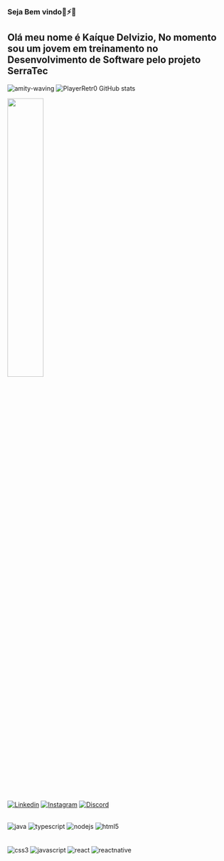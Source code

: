 ### Seja Bem vindo👾⚡👾
## Olá meu nome é Kaíque Delvizio, No momento sou um jovem em treinamento no Desenvolvimento de Software pelo projeto SerraTec
![amity-waving](https://user-images.githubusercontent.com/127156120/225161424-28cad6f9-1bd1-4063-839b-4429407a5253.gif)
![PlayerRetr0 GitHub stats](https://github-readme-stats.vercel.app/api?username=PlayerRetr0&show_icons=true&theme=highcontrast)
<div><img style="height: auto; width: 40%;" class="img" src="https://github-readme-stats.vercel.app/api/top-langs/?username=PlayerRetr0&theme=radical&langs_count=8&layout=compact&hide_border=true" /></div>

[![Linkedin](https://img.shields.io/badge/LinkedIn-40E0D0?style=for-the-badge&logo=linkedin&logoColor=purple)](https://www.linkedin.com/in/kaíque-delvizio-776a2a25a/)
[![Instagram](https://img.shields.io/badge/Instagram-40E0D0?style=for-the-badge&logo=instagram&logoColor=purple)](https://www.instagram.com/kaiqueblight/)
[![Discord](https://img.shields.io/badge/Discord-40E0D0?style=for-the-badge&logo=discord&logoColor=purple)](https://discord.com/channels/PlayerRetr0#0816)

<div style="display: inline_block"><br/>
    <img align="center" alt="java" src="https://img.shields.io/badge/Java-9400D3?style=for-the-badge&logo=java&logoColor=white" />
    <img align="center" alt="typescript" src="https://img.shields.io/badge/TypeScript-9400D3?style=for-the-badge&logo=typescript&logoColor=white" />
    <img align="center" alt="nodejs" src="https://img.shields.io/badge/Node.js-9400D3?style=for-the-badge&logo=node.js&logoColor=white" />
    <img align="center" alt="html5" src="https://img.shields.io/badge/HTML5-9400D3?style=for-the-badge&logo=html5&logoColor=white" />
    </div></br>
    <div style="display: inline_block"><br/>
    <img align="center" alt="css3" src="https://img.shields.io/badge/CSS3-00FF7F?style=for-the-badge&logo=css3&logoColor=white" />
    <img align="center" alt="javascript" src="https://img.shields.io/badge/JavaScript-00FF7F?style=for-the-badge&logo=javascript&logoColor=F7DF1E" />
    <img align="center" alt="react" src="https://img.shields.io/badge/React-00FF7F?style=for-the-badge&logo=react&logoColor=61DAFB" />
    <img align="center" alt="reactnative" src="https://img.shields.io/badge/React_Native-00FF7F?style=for-the-badge&logo=react&logoColor=61DAFB" />
</div></br>

<!--
**PlayerRetr0/PlayerRetr0** is a ✨ _special_ ✨ repository because its `README.md` (this file) appears on your GitHub profile.

Here are some ideas to get you started:


